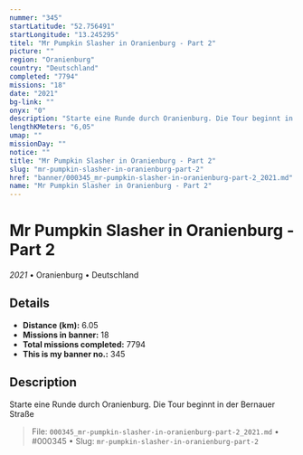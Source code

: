 ```yaml
---
nummer: "345"
startLatitude: "52.756491"
startLongitude: "13.245295"
titel: "Mr Pumpkin Slasher in Oranienburg - Part 2"
picture: ""
region: "Oranienburg"
country: "Deutschland"
completed: "7794"
missions: "18"
date: "2021"
bg-link: ""
onyx: "0"
description: "Starte eine Runde durch Oranienburg. Die Tour beginnt in der Bernauer Straße"
lengthKMeters: "6,05"
umap: ""
missionDay: ""
notice: ""
title: "Mr Pumpkin Slasher in Oranienburg - Part 2"
slug: "mr-pumpkin-slasher-in-oranienburg-part-2"
href: "banner/000345_mr-pumpkin-slasher-in-oranienburg-part-2_2021.md"
name: "Mr Pumpkin Slasher in Oranienburg - Part 2"
---
```

# Mr Pumpkin Slasher in Oranienburg - Part 2

*2021* • Oranienburg • Deutschland





## Details
- **Distance (km):** 6.05
- **Missions in banner:** 18
- **Total missions completed:** 7794
- **This is my banner no.:** 345



## Description
Starte eine Runde durch Oranienburg. Die Tour beginnt in der Bernauer Straße




> File: `000345_mr-pumpkin-slasher-in-oranienburg-part-2_2021.md`
> • #000345
> • Slug: `mr-pumpkin-slasher-in-oranienburg-part-2`
